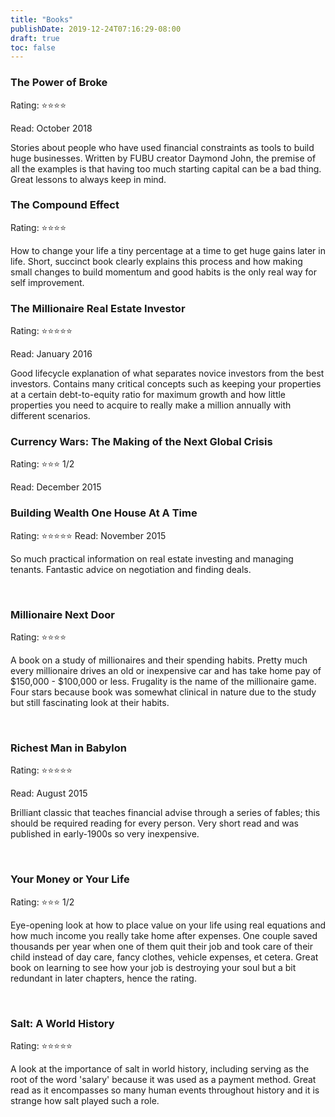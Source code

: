 ```yaml
---
title: "Books"
publishDate: 2019-12-24T07:16:29-08:00
draft: true
toc: false
---
```


### The Power of Broke

Rating: ⭐️⭐️⭐️⭐️

Read: October 2018

Stories about people who have used financial constraints as tools to build huge businesses. Written by FUBU creator Daymond John, the premise of all the examples is that having too much starting capital can be a bad thing. Great lessons to always keep in mind.

### The Compound Effect

Rating: ⭐️⭐️⭐️⭐️

How to change your life a tiny percentage at a time to get huge gains later in life. Short, succinct book clearly explains this process and how making small changes to build momentum and good habits is the only real way for self improvement.

### The Millionaire Real Estate Investor

Rating: ⭐️⭐️⭐️⭐️⭐️

Read: January 2016

Good lifecycle explanation of what separates novice investors from the best investors. Contains many critical concepts such as keeping your properties at a certain debt-to-equity ratio for maximum growth and how little properties you need to acquire to really make a million annually with different scenarios.

### Currency Wars: The Making of the Next Global Crisis

Rating: ⭐️⭐️⭐️ 1/2

Read: December 2015


### Building Wealth One House At A Time

Rating: ⭐️⭐️⭐️⭐️⭐️
Read: November 2015

So much practical information on real estate investing and managing tenants. Fantastic advice on negotiation and finding deals.

 

### Millionaire Next Door

Rating: ⭐️⭐️⭐️⭐️

A book on a study of millionaires and their spending habits. Pretty much every millionaire drives an old or inexpensive car and has take home pay of $150,000 - $100,000 or less. Frugality is the name of the millionaire game. Four stars because book was somewhat clinical in nature due to the study but still fascinating look at their habits.

 

### Richest Man in Babylon

Rating: ⭐️⭐️⭐️⭐️⭐️

Read: August 2015

Brilliant classic that teaches financial advise through a series of fables; this should be required reading for every person. Very short read and was published in early-1900s so very inexpensive.

 

### Your Money or Your Life

Rating: ⭐️⭐️⭐️ 1/2

Eye-opening look at how to place value on your life using real equations and how much income you really take home after expenses. One couple saved thousands per year when one of them quit their job and took care of their child instead of day care, fancy clothes, vehicle expenses, et cetera. Great book on learning to see how your job is destroying your soul but a bit redundant in later chapters, hence the rating.

 

### Salt: A World History

Rating: ⭐️⭐️⭐️⭐️⭐️

A look at the importance of salt in world history, including serving as the root of the word 'salary' because it was used as a payment method. Great read as it encompasses so many human events throughout history and it is strange how salt played such a role.
